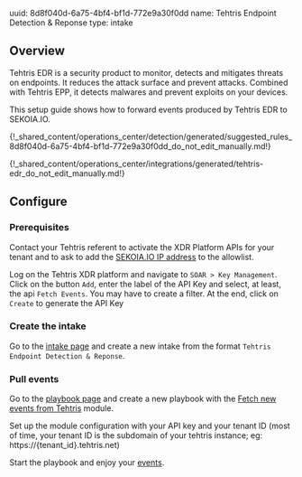 uuid: 8d8f040d-6a75-4bf4-bf1d-772e9a30f0dd
name: Tehtris Endpoint Detection & Reponse
type: intake

## Overview

Tehtris EDR is a security product to monitor, detects and mitigates threats on endpoints. It reduces the attack surface and prevent attacks.
Combined with Tehtris EPP, it detects malwares and prevent exploits on your devices.

This setup guide shows how to forward events produced by Tehtris EDR to SEKOIA.IO.

{!_shared_content/operations_center/detection/generated/suggested_rules_8d8f040d-6a75-4bf4-bf1d-772e9a30f0dd_do_not_edit_manually.md!}

{!_shared_content/operations_center/integrations/generated/tehtris-edr_do_not_edit_manually.md!}

## Configure

### Prerequisites

Contact your Tehtris referent to activate the XDR Platform APIs for your tenant and to ask to add the [SEKOIA.IO IP address](../../../../FAQ.md#ip-behind-triggers-available-in-playbooks-section) to the allowlist.

Log on the Tehtris XDR platform and navigate to `SOAR > Key Management`.
Click on the button `Add`, enter the label of the API Key and select, at least, the api `Fetch Events`. You may have to create a filter. At the end, click on `Create` to generate the API Key

### Create the intake

Go to the [intake page](https://app.sekoia.io/operations/intakes) and create a new intake from the format `Tehtris Endpoint Detection & Reponse`.

### Pull events

Go to the [playbook page](https://app.sekoia.io/operations/playbooks) and create a new playbook with the [Fetch new events from Tehtris](../../../automate/library/tehtris.md#fetch-new-events-from-tehtris) module. 

Set up the module configuration with your API key and your tenant ID (most of time, your tenant ID is the subdomain of your tehtris instance; eg: https://{tenant_id}.tehtris.net)

Start the playbook and enjoy your [events](https://app.sekoia.io/operations/events).

